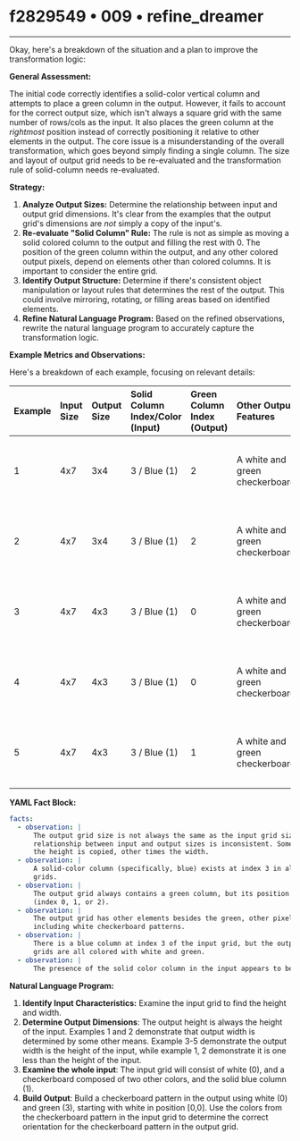 # f2829549 • 009 • refine_dreamer

---
Okay, here's a breakdown of the situation and a plan to improve the transformation logic:

**General Assessment:**

The initial code correctly identifies a solid-color vertical column and attempts to place a green column in the output. However, it fails to account for the correct output size, which isn't always a square grid with the same number of rows/cols as the input. It also places the green column at the *rightmost* position instead of correctly positioning it relative to other elements in the output. The core issue is a misunderstanding of the overall transformation, which goes beyond simply finding a single column.  The size and layout of output grid needs to be re-evaluated and the transformation rule of solid-column needs re-evaluated.

**Strategy:**

1.  **Analyze Output Sizes:** Determine the relationship between input and output grid dimensions. It's clear from the examples that the output grid's dimensions are *not* simply a copy of the input's.
2.  **Re-evaluate "Solid Column" Rule:** The rule is not as simple as moving a solid colored column to the output and filling the rest with 0. The position of the green column within the output, and any other colored output pixels, depend on elements other than colored columns. It is important to consider the entire grid.
3.  **Identify Output Structure:** Determine if there's consistent object manipulation or layout rules that determines the rest of the output. This could involve mirroring, rotating, or filling areas based on identified elements.
4.  **Refine Natural Language Program:** Based on the refined observations, rewrite the natural language program to accurately capture the transformation logic.

**Example Metrics and Observations:**

Here's a breakdown of each example, focusing on relevant details:

| Example | Input Size | Output Size | Solid Column Index/Color (Input) | Green Column Index (Output) | Other Output Features              | Observations & Discrepancies                                   |
| :------ | :--------- | :---------- | :----------------------------- | :------------------------- | :--------------------------------- | :------------------------------------------------------------ |
| 1       | 4x7        | 3x4      | 3 / Blue (1)                  | 2                          | A white and green checkerboard | Output is not a square, solid blue is at column index 3, height is input height |
| 2       | 4x7        | 3x4      | 3 / Blue (1)                   | 2                          | A white and green checkerboard      | Output is not a square, solid blue is at column index 3, height is input height          |
| 3       | 4x7        | 4x3          | 3 / Blue (1)                   | 0                            | A white and green checkerboard     | Output is not a square, solid blue is at column index 3, width is input height       |
| 4       | 4x7        | 4x3      | 3 / Blue (1)                   | 0                             | A white and green checkerboard   | Output is not a square, solid blue is at column index 3, width is input height        |
| 5       | 4x7        | 4x3          | 3 / Blue (1)                  | 1                             | A white and green checkerboard             | Output is not a square, solid blue is at column index 3, width is input height       |

**YAML Fact Block:**

```yaml
facts:
  - observation: |
      The output grid size is not always the same as the input grid size.  The
      relationship between input and output sizes is inconsistent. Sometimes
      the height is copied, other times the width.
  - observation: |
      A solid-color column (specifically, blue) exists at index 3 in all input
      grids.
  - observation: |
      The output grid always contains a green column, but its position varies
      (index 0, 1, or 2).
  - observation: |
      The output grid has other elements besides the green, other pixels,
      including white checkerboard patterns.
  - observation: |
      There is a blue column at index 3 of the input grid, but the output
      grids are all colored with white and green.
  - observation: |
      The presence of the solid color column in the input appears to be important, but other components of the input appear to dictate parts of the transformation.

```

**Natural Language Program:**

1.  **Identify Input Characteristics:** Examine the input grid to find the height and width.
2.  **Determine Output Dimensions**: The output height is always the height of the input. Examples 1 and 2 demonstrate that output width is determined by some other means. Example 3-5 demonstrate the output width is the height of the input, while example 1, 2 demonstrate it is one less than the height of the input.
3.  **Examine the whole input**: The input grid will consist of white (0), and a checkerboard composed of two other colors, and the solid blue column (1).
4.  **Build Output**: Build a checkerboard pattern in the output using white (0) and green (3), starting with white in position \[0,0]. Use the colors from the checkerboard pattern in the input grid to determine the correct orientation for the checkerboard pattern in the output grid.


